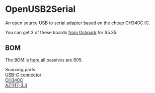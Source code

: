 # OpenUSB2Serial

An open source USB to serial adapter based on the cheap CH340C IC.

You can get 3 of these boards [from Oshpark](
) for $5.35.


## BOM

The BOM is [here](/bom.csv) all passives are 805.

Sourcing parts:  
[USB-C connector](https://lcsc.com/product-detail/USB-Type-C_Korean-Hroparts-Elec-TYPE-C-31-M-12_C165948.html)  
[CH340C](https://lcsc.com/product-detail/USB-ICs_WCH-Jiangsu-Qin-Heng-CH340C_C84681.html)  
[AZ1117-3.3](https://lcsc.com/product-detail/Low-Dropout-Regulators-LDO_Diodes-Incorporated-AZ1117CH-3-3TRG1_C92102.html)  
